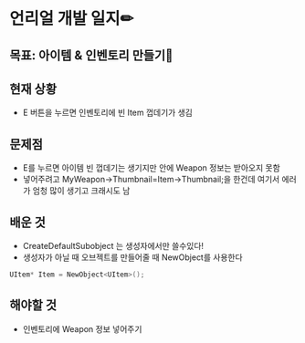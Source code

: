 # 언리얼 개발 일지✏



## 목표: 아이템 & 인벤토리 만들기🎁

## 현재 상황

* E 버튼을 누르면 인벤토리에 빈 Item 껍데기가 생김

## 문제점

* E를 누르면 아이템 빈 껍데기는 생기지만 안에 Weapon 정보는 받아오지 못함
* 넣어주려고 MyWeapon->Thumbnail=Item->Thumbnail;을 한건데 여기서 에러가 엄청 많이 생기고 크래시도 남

## 배운 것

* CreateDefaultSubobject 는 생성자에서만 쓸수있다! 
* 생성자가 아닐 때 오브젝트를 만들어줄 때 NewObject를 사용한다
```C++
UItem* Item = NewObject<UItem>();
```


## 해야할 것

* 인벤토리에 Weapon 정보 넣어주기
